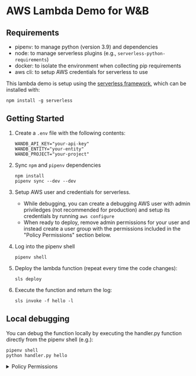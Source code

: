 # AWS Lambda Demo for W&B

## Requirements

- pipenv: to manage python (version 3.9) and dependencies
- node: to manage serverless plugins (e.g., `serverless-python-requirements`)
- docker: to isolate the environment when collecting pip requirements
- aws cli: to setup AWS credentials for serverless to use

This lambda demo is setup using the [serverless framework](https://www.serverless.com/), which can be installed with:

```
npm install -g serverless
```

## Getting Started

1. Create a `.env` file with the following contents:
    ```
    WANDB_API_KEY="your-api-key"
    WANDB_ENTITY="your-entity"
    WANDB_PROJECT="your-project"
    ```

2. Sync `npm` and `pipenv` dependencies
    ```shell
    npm install
    pipenv sync --dev --dev
    ```

3. Setup AWS user and credentials for serverless.
    - While debugging, you can create a debugging AWS user with admin priviledges (not recommended for production) and setup its credentials by running `aws configure`
    - When ready to deploy, remove admin permissions for your user and instead create a user group with the permissions included in the "Policy Permissions" section below.

4. Log into the pipenv shell
    ```shell
    pipenv shell
    ```

5. Deploy the lambda function (repeat every time the code changes):
    ```shell
    sls deploy
    ```

6. Execute the function and return the log:
    ```shell
    sls invoke -f hello -l
    ```

## Local debugging

You can debug the function locally by executing the handler.py function directly from the pipenv shell (e.g.):
```shell
pipenv shell
python handler.py hello
```

<details>
<summary>Policy Permissions</summary>

These policy permissions apply to service names starting with `lambda-wandb`. Replace `{account_id}` accordingly.

```json
{
  "Version": "2012-10-17",
  "Statement": [
    {
      "Effect": "Allow",
      "Action": [
        "cloudformation:List*",
        "cloudformation:Get*",
        "cloudformation:ValidateTemplate"
      ],
      "Resource": [
        "*"
      ]
    },
    {
      "Effect": "Allow",
      "Action": [
        "cloudformation:CreateStack",
        "cloudformation:CreateUploadBucket",
        "cloudformation:CreateChangeSet",
        "cloudformation:ExecuteChangeSet",
        "cloudformation:DeleteChangeSet",
        "cloudformation:DeleteStack",
        "cloudformation:Describe*",
        "cloudformation:UpdateStack"
      ],
      "Resource": [
        "arn:aws:cloudformation:*:{account_id}:stack/lambda-wandb*"
      ]
    },
    {
      "Effect": "Allow",
      "Action": [
        "s3:GetBucketLocation",
        "s3:CreateBucket",
        "s3:DeleteBucket",
        "s3:ListBucket",
        "s3:GetBucketPolicy",
        "s3:PutBucketPolicy",
        "s3:ListBucketVersions",
        "s3:PutAccelerateConfiguration",
        "s3:GetEncryptionConfiguration",
        "s3:PutEncryptionConfiguration",
        "s3:DeleteBucketPolicy"
      ],
      "Resource": [
        "arn:aws:s3:::lambda-wandb*serverlessdeploy*"
      ]
    },
    {
      "Effect": "Allow",
      "Action": [
        "s3:PutObject",
        "s3:GetObject",
        "s3:DeleteObject"
      ],
      "Resource": [
        "arn:aws:s3:::lambda-wandb*serverlessdeploy*"
      ]
    },
    {
      "Effect": "Allow",
      "Action": [
        "lambda:Get*",
        "lambda:List*",
        "lambda:CreateFunction"
      ],
      "Resource": [
        "*"
      ]
    },
    {
      "Effect": "Allow",
      "Action": [
        "lambda:AddPermission",
        "lambda:CreateAlias",
        "lambda:TagResource",
        "lambda:DeleteFunction",
        "lambda:InvokeFunction",
        "lambda:PublishVersion",
        "lambda:RemovePermission",
        "lambda:Update*"
      ],
      "Resource": [
        "arn:aws:lambda:*:{account_id}:function:lambda-wandb*"
      ]
    },
    {
      "Effect": "Allow",
      "Action": [
        "cloudwatch:GetMetricStatistics"
      ],
      "Resource": [
        "*"
      ]
    },
    {
      "Action": [
        "logs:CreateLogGroup",
        "logs:CreateLogStream",
        "logs:DeleteLogGroup",
        "logs:TagResource"
      ],
      "Resource": [
        "arn:aws:logs:*:{account_id}:*"
      ],
      "Effect": "Allow"
    },
    {
      "Action": [
        "logs:PutLogEvents"
      ],
      "Resource": [
        "arn:aws:logs:*:{account_id}:*"
      ],
      "Effect": "Allow"
    },
    {
      "Effect": "Allow",
      "Action": [
        "logs:DescribeLogStreams",
        "logs:DescribeLogGroups",
        "logs:FilterLogEvents"
      ],
      "Resource": [
        "*"
      ]
    },
    {
      "Effect": "Allow",
      "Action": [
        "events:Put*",
        "events:Remove*",
        "events:Delete*"
      ],
      "Resource": [
        "arn:aws:events:*:{account_id}:rule/lambda-wandb*"
      ]
    },
    {
      "Effect": "Allow",
      "Action": [
        "events:DescribeRule"
      ],
      "Resource": [
        "arn:aws:events:*:{account_id}:rule/lambda-wandb*"
      ]
    },
    {
      "Effect": "Allow",
      "Action": [
        "iam:PassRole"
      ],
      "Resource": [
        "arn:aws:iam::{account_id}:role/*"
      ]
    },
    {
      "Effect": "Allow",
      "Action": [
        "iam:GetRole",
        "iam:CreateRole",
        "iam:PutRolePolicy",
        "iam:DeleteRolePolicy",
        "iam:DeleteRole"
      ],
      "Resource": [
        "arn:aws:iam::{account_id}:role/lambda-wandb*-lambdaRole"
      ]
    }
  ]
}
```
